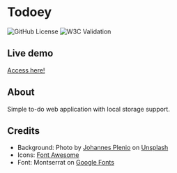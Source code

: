 # Todoey

![GitHub License](https://img.shields.io/github/license/ednanf/JS-To-do)
![W3C Validation](https://img.shields.io/w3c-validation/html?targetUrl=https%3A%2F%2Fednanf.github.io%2FJS-To-do%2F)

## Live demo

[Access here!](https://ednanf.github.io/JS-To-do/)

## About

Simple to-do web application with local storage support.

## Credits

- Background: Photo by [Johannes Plenio](https://unsplash.com/photos/forest-heat-by-sunbeam-RwHv7LgeC7s) on [Unsplash](https://unsplash.com/)
- Icons: [Font Awesome](https://fontawesome.com/)
- Font: Montserrat on [Google Fonts](https://fonts.google.com/specimen/Montserrat)
